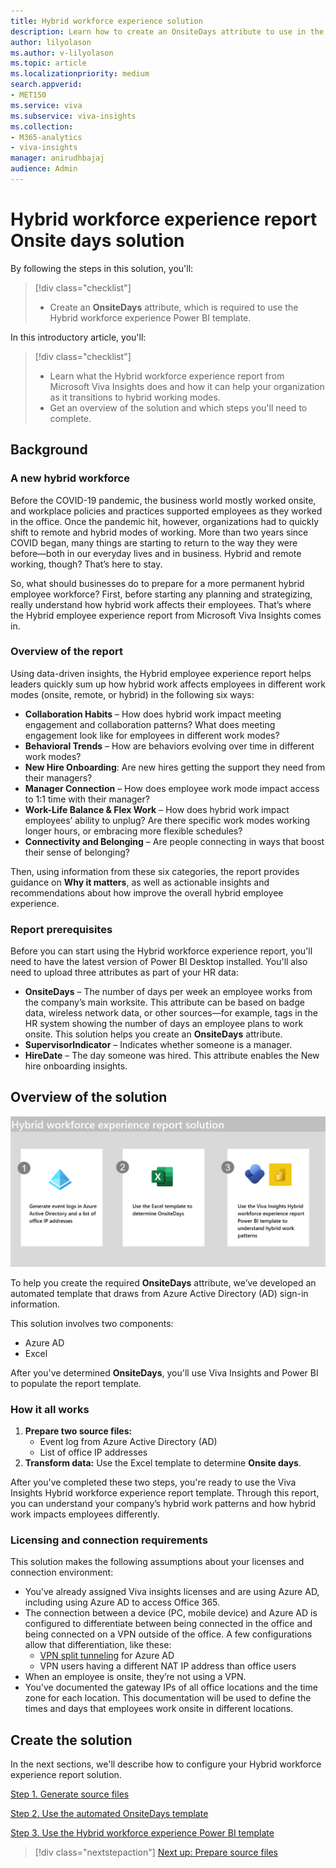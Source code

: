 ```yaml
---
title: Hybrid workforce experience solution
description: Learn how to create an OnsiteDays attribute to use in the Hybrid workforce experience Power BI template
author: lilyolason
ms.author: v-lilyolason
ms.topic: article
ms.localizationpriority: medium 
search.appverid:
- MET150
ms.service: viva 
ms.subservice: viva-insights
ms.collection: 
- M365-analytics
- viva-insights
manager: anirudhbajaj
audience: Admin
---
```


# Hybrid workforce experience report Onsite days solution

By following the steps in this solution, you'll:

> [!div class="checklist"]
>
> * Create an **OnsiteDays** attribute, which is required to use the Hybrid workforce experience Power BI template.

In this introductory article, you'll:

> [!div class="checklist"]
>
> * Learn what the Hybrid workforce experience report from Microsoft Viva Insights does and how it can help your organization as it transitions to hybrid working modes.
> * Get an overview of the solution and which steps you'll need to complete.

## Background

### A new hybrid workforce

Before the COVID-19 pandemic, the business world mostly worked onsite, and workplace policies and practices supported employees as they worked in the office. Once the pandemic hit, however, organizations had to quickly shift to remote and hybrid modes of working. More than two years since COVID began, many things are starting to return to the way they were before—both in our everyday lives and in business. Hybrid and remote working, though? That’s here to stay.

So, what should businesses do to prepare for a more permanent hybrid employee workforce? First, before starting any planning and strategizing, really understand how hybrid work affects their employees. That’s where the Hybrid employee experience report from Microsoft Viva Insights comes in.

### Overview of the report

Using data-driven insights, the Hybrid employee experience report helps leaders quickly sum up how hybrid work affects employees in different work modes (onsite, remote, or hybrid) in the following six ways:

* **Collaboration Habits** – How does hybrid work impact meeting engagement and collaboration patterns? What does meeting engagement look like for employees in different work modes?
* **Behavioral Trends** – How are behaviors evolving over time in different work modes?
* **New Hire Onboarding**: Are new hires getting the support they need from their managers?
* **Manager Connection** – How does employee work mode impact access to 1:1 time with their manager?
* **Work-Life Balance & Flex Work** – How does hybrid work impact employees’ ability to unplug? Are there specific work modes working longer hours, or embracing more flexible schedules?
* **Connectivity and Belonging** – Are people connecting in ways that boost their sense of belonging?

Then, using information from these six categories, the report provides guidance on **Why it matters**, as well as actionable insights and recommendations about how improve the overall hybrid employee experience.

### Report prerequisites

Before you can start using the Hybrid workforce experience report, you'll need to have the latest version of Power BI Desktop installed. You'll also need to upload three attributes as part of your HR data:

* **OnsiteDays** – The number of days per week an employee works from the company’s main worksite. This attribute can be based on badge data, wireless network data, or other sources—for example, tags in the HR system showing the number of days an employee plans to work onsite. This solution helps you create an **OnsiteDays** attribute.
* **SupervisorIndicator** – Indicates whether someone is a manager.
* **HireDate** – The day someone was hired. This attribute enables the New hire onboarding insights.

## Overview of the solution

![Screenshot that shows Azure Active Directory option highlighted under Azure services.](./images/hwfe-diagram.png)

To help you create the required **OnsiteDays** attribute, we’ve developed an automated template that draws from Azure Active Directory (AD) sign-in information. 

This solution involves two components:

* Azure AD
* Excel

After you've determined **OnsiteDays**, you'll use Viva Insights and Power BI to populate the report template.

### How it all works

1. **Prepare two source files:**
    * Event log from Azure Active Directory (AD)
    * List of office IP addresses
2. **Transform data:** Use the Excel template to determine **Onsite days**.

After you've completed these two steps, you're ready to use the Viva Insights Hybrid workforce experience report template. Through this report, you can understand your company’s hybrid work patterns and how hybrid work impacts employees differently.

### Licensing and connection requirements

This solution makes the following assumptions about your licenses and connection environment:

* You’ve already assigned Viva insights licenses and are using Azure AD, including using Azure AD to access Office 365. 
* The connection between a device (PC, mobile device) and Azure AD is configured to differentiate between being connected in the office and being connected on a VPN outside of the office. A few configurations allow that differentiation, like these:
    * [VPN split tunneling](/microsoft-365/enterprise/microsoft-365-vpn-implement-split-tunnel) for Azure AD
    * VPN users having a different NAT IP address than office users
* When an employee is onsite, they’re not using a VPN.
* You’ve documented the gateway IPs of all office locations and the time zone for each location. This documentation will be used to define the times and days that employees work onsite in different locations.

## Create the solution

In the next sections, we'll describe how to configure your Hybrid workforce experience report solution.

[Step 1. Generate source files](hybrid-workforce-experience-source-files.md)

[Step 2. Use the automated OnsiteDays template](hybrid-workforce-experience-template.md)

[Step 3. Use the Hybrid workforce experience Power BI template](../insights/Tutorials/hybrid-workforce-experience.md)

> [!div class="nextstepaction"]
> [Next up: Prepare source files](hybrid-workforce-experience-source-files.md)